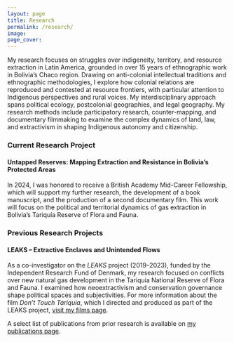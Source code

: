 ```yaml
---
layout: page
title: Research
permalink: /research/
image:
page_cover:
---
```



My research focuses on struggles over indigeneity, territory, and resource extraction in Latin America, grounded in over 15 years of ethnographic work in Bolivia’s Chaco region. Drawing on anti-colonial intellectual traditions and ethnographic methodologies, I explore how colonial relations are reproduced and contested at resource frontiers, with particular attention to Indigenous perspectives and rural voices. My interdisciplinary approach spans political ecology, postcolonial geographies, and legal geography. My research methods include participatory research, counter-mapping, and documentary filmmaking to examine the complex dynamics of land, law, and extractivism in shaping Indigenous autonomy and citizenship.

### Current Research Project

#### Untapped Reserves: Mapping Extraction and Resistance in Bolivia’s Protected Areas

In 2024, I was honored to receive a British Academy Mid-Career Fellowship, which will support my further research, the development of a book manuscript, and the production of a second documentary film. This work will focus on the political and territorial dynamics of gas extraction in Bolivia’s Tariquía Reserve of Flora and Fauna.

### Previous Research Projects

#### LEAKS – Extractive Enclaves and Unintended Flows

As a co-investigator on the *LEAKS* project (2019–2023), funded by the Independent Research Fund of Denmark, my research focused on conflicts over new natural gas development in the Tariquia National Reserve of Flora and Fauna. I examined how neoextractivism and conservation governance shape political spaces and subjectivities. For more information about the film *Don’t Touch Tariquia*, which I directed and produced as part of the LEAKS project, [visit my films page](https://penelopeanthias.com/films/).

A select list of publications from prior research is available on [my publications page](https://penelopeanthias.com/publications/).
